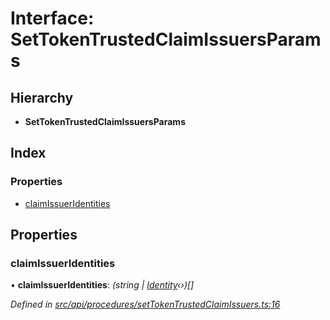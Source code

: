 # Interface: SetTokenTrustedClaimIssuersParams

## Hierarchy

* **SetTokenTrustedClaimIssuersParams**

## Index

### Properties

* [claimIssuerIdentities](_src_api_procedures_settokentrustedclaimissuers_.settokentrustedclaimissuersparams.md#claimissueridentities)

## Properties

###  claimIssuerIdentities

• **claimIssuerIdentities**: *(string | [Identity](../classes/_src_api_entities_identity_index_.identity.md)‹›)[]*

*Defined in [src/api/procedures/setTokenTrustedClaimIssuers.ts:16](https://github.com/PolymathNetwork/polymesh-sdk/blob/2aa4a44/src/api/procedures/setTokenTrustedClaimIssuers.ts#L16)*
